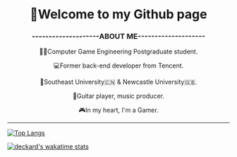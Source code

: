 
<h1 align = "center">👋Welcome to my Github page</h1>
<h3 align = "center">--------------------ABOUT ME--------------------</h3>
<p align = "center">
👨‍🎓Computer Game Engineering Postgraduate student.  
<p align = "center">
💻Former back-end developer from Tencent.   
<p align = "center">
📖Southeast University🇨🇳 & Newcastle University🇬🇧.  
<p align = "center">
🎸Guitar player, music producer.
<p align = "center">
🎮In my heart, I'm a Gamer.

***
[![Top Langs](https://github-readme-stats.vercel.app/api/top-langs/?username=anuraghazra&layout=compact&hide=c&theme=tokyonight&exclude_repo=DeckardZ46/github-readme-stats)](https://github.com/anuraghazra/github-readme-stats)  
  
[![deckard's wakatime stats](https://github-readme-stats.vercel.app/api/wakatime?username=DeckardZ46&theme=tokyonight)](https://github.com/anuraghazra/github-readme-stats)


